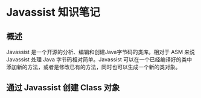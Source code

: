 # Javassist 知识笔记

## 概述

Javassist 是一个开源的分析、编辑和创建Java字节码的类库。相对于 ASM 来说 Javassist 处理 Java 字节码相对简单。Javassist 可以在一个已经编译好的类中添加新的方法，或者是修改已有的方法，同时也可以生成一个新的类对象。

## 通过 Javassist 创建 Class 对象

```

```